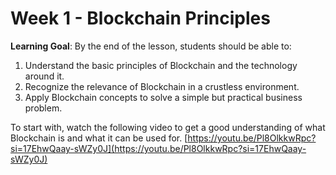 # Week 1 - Blockchain Principles

**Learning Goal**: By the end of the lesson, students should be able to:

1. Understand the basic principles of Blockchain and the technology around it.
2. Recognize the relevance of Blockchain in a crustless environment.
3. Apply Blockchain concepts to solve a simple but practical business problem.

To start with, watch the following video to get a good understanding of what Blockchain is and what it can be used for. [https://youtu.be/Pl8OlkkwRpc?si=17EhwQaay-sWZy0J](https://youtu.be/Pl8OlkkwRpc?si=17EhwQaay-sWZy0J)
